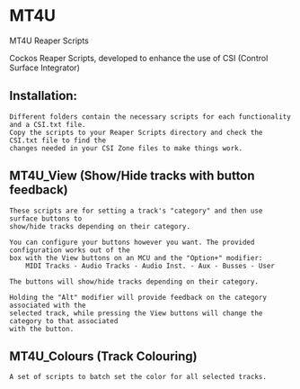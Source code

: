 # MT4U
MT4U Reaper Scripts

Cockos Reaper Scripts, developed to enhance the use of CSI (Control Surface Integrator)

Installation:
-------------
    Different folders contain the necessary scripts for each functionality and a CSI.txt file.
    Copy the scripts to your Reaper Scripts directory and check the CSI.txt file to find the
    changes needed in your CSI Zone files to make things work.

MT4U_View (Show/Hide tracks with button feedback)
-------------------------------------------------
    These scripts are for setting a track's "category" and then use surface buttons to
    show/hide tracks depending on their category.

    You can configure your buttons however you want. The provided configuration works out of the
    box with the View buttons on an MCU and the "Option+" modifier:
        MIDI Tracks - Audio Tracks - Audio Inst. - Aux - Busses - User
   
    The buttons will show/hide tracks depending on their category.

    Holding the "Alt" modifier will provide feedback on the category associated with the 
    selected track, while pressing the View buttons will change the category to that associated 
    with the button.

MT4U_Colours (Track Colouring)
------------
    A set of scripts to batch set the color for all selected tracks.
